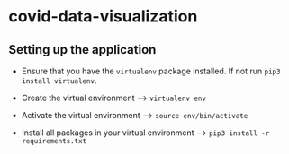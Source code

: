 # covid-data-visualization

## Setting up the application

- Ensure that you have the `virtualenv` package installed. If not run `pip3 install virtualenv`.

- Create the virtual environment --> `virtualenv env`

- Activate the virtual environment --> `source env/bin/activate`

- Install all packages in your virtual environment --> `pip3 install -r requirements.txt`